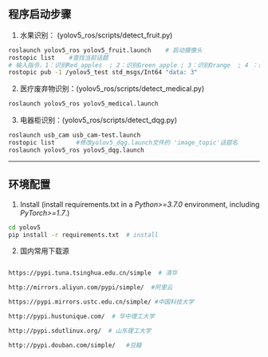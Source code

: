 ## 程序启动步骤

1. 水果识别：  (yolov5_ros/scripts/detect_fruit.py)      
```bash
roslaunch yolov5_ros yolov5_fruit.launch    # 启动摄像头
rostopic list    #查找当前话题
# 输入指令，1：识别Red_apples  ; 2：识别Green_apple ; 3：识别Orange  ; 4 ：识别mango
rostopic pub -1 /yolov5_test std_msgs/Int64 "data: 3"   
```
2. 医疗废弃物识别：(yolov5_ros/scripts/detect_medical.py)    
```bash
roslaunch yolov5_ros yolov5_medical.launch
```
3. 电器柜识别：(yolov5_ros/scripts/detect_dqg.py)  
```bash
roslaunch usb_cam usb_cam-test.launch
rostopic list      #修改yolov5_dqg.launch文件的 'image_topic'话题名
roslaunch yolov5_ros yolov5_dqg.launch 
```
***
## 环境配置

1. Install  (install requirements.txt in a _Python>=3.7.0_ environment, including _PyTorch>=1.7_.)
```bash
cd yolov5
pip install -r requirements.txt  # install
```
2. 国内常用下载源  
```bash

https://pypi.tuna.tsinghua.edu.cn/simple  # 清华

http://mirrors.aliyun.com/pypi/simple/  #阿里云

https://pypi.mirrors.ustc.edu.cn/simple/ #中国科技大学

http://pypi.hustunique.com/  # 华中理工大学

http://pypi.sdutlinux.org/  # 山东理工大学

http://pypi.douban.com/simple/   #豆瓣
```